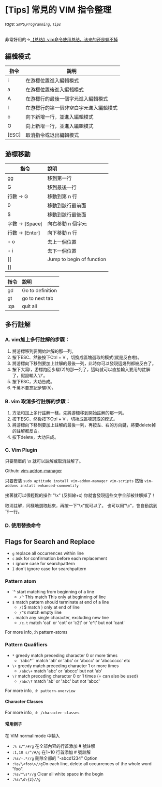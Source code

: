 # [Tips] 常見的 VIM 指令整理

###### tags: `SNPS`,`Programming`, `Tips`

非常好用的->[【总结】vim命令使用总结，该来的还是躲不掉](https://zhuanlan.zhihu.com/p/607513080)

## 編輯模式

 | 指令  | 說明                                   |
 | ----- | -------------------------------------- |
 | i     | 在游標位置進入編輯模式                 |
 | a     | 在游標位置後進入編輯模式               |
 | A     | 在游標行的最後一個字元進入編輯模式     |
 | I     | 在游標行的第一個非空白字元進入編輯模式 |
 | o     | 向下新增一行，並進入編輯模式           |
 | O     | 向上新增一行，並進入編輯模式           |
 | [ESC] | 取消指令或退出編輯模式                 |

## 游標移動

| 指令           | 說明              |
| -------------- |:----------------- |
| gg             | 移到第一行        |
| G              | 移到最後一行      |
| 行數 → G       | 移動到第 n 行     |
| 0              | 移動到該行最前面  |
| $              | 移動到該行最後面  |
| 字數 → [Space] | 向右移動 n 個字元 |
| 行數 → [Enter] | 向下移動 n 行     |
| <ctrl> + o     | 去上一個位置      |
| <ctrl> + i     | 去下一個位置      |
| [[             | Jump to begin of function |
| ]]             |                   | 

| 指令 | 說明             |
| ---- |:---------------- |
| gd   | Go to definition |
| gt   | go to next tab   |
|:qa   | quit all         |


## 多行註解

### A. vim加上多行註解的步驟：

1. 將游標移到要開始註解的那一列。
2. 按下ESC、然後按下Ctrl + V ，切換成區塊選取的模式(就是反白啦)。
3. 將游標向下移到要加上註解的最後一列，此時你可以發現這幾列都被反白了。
4. 按下大寫I，游標跑回步驟(2)的那一列了，這時就可以直接輸入要用的註解了，假設輸入'//'。
5. 按下ESC，大功告成。
6. 千萬不要忘記步驟(5)。

### B. vim 取消多行註解的步驟：

1. 方法和加上多行註解一樣，先將游標移到開始註解的那一列。
2. 按下ESC、然後按下Ctrl + V ，切換成區塊選取的模式。
3. 將游標向下移到要加上註解的最後一列，再按左、右的方向鍵，將要delete掉的註解都反白。
4. 按下delete，大功告成。

### C. Vim Plugin

只要簡單的 \x 就可以註解或取消註解了。

Github: [vim-addon-manager ](https://github.com/MarcWeber/vim-addon-manager)

只要安裝
`sudo aptitude install vim-addon-manager vim-scripts`
然後
`vim-addons install enhanced-commentify`  
  
接著就可以很輕鬆的操作
"\x" (反斜線+x)
你就會發現這些文字全部被註解掉了！

取消註解，同樣地選取起來，再按一下"\x"就可以了。
也可以用"\c"，會自動跳到下一行。

### D. 使用替換命令

## Flags for Search and Replace

* `g` replace all occurrences within line
* `c` ask for confirmation before each replacement
* `i` ignore case for searchpattern
* `I` don't ignore case for searchpattern

### Pattern atom

* `^ start matching from beginning of a line
  * `/^` This match This only at beginning of line
* `$` match pattern should terminate at end of a line
  * `/)`$ match ) only at end of line
  * `/^$` match empty line
* `.` match any single character, excluding new line
  * `/c.t` match 'cat' or 'cot' or 'c2t' or 'c^t' but not 'cant'

For more info, :h pattern-atoms

### Pattern Qualifiers

* `*` greedy match preceding character 0 or more times
  * `/abc*`` match 'ab' or 'abc' or 'abccc' or 'abcccccc' etc
* `\+` greedy match preceding character 1 or more times
  * `/abc\+` match 'abc' or 'abccc' but not 'ab'
* `\?` match preceding character 0 or 1 times (\= can also be used)
  * `/abc\?` match 'ab' or 'abc' but not 'abcc'

For more info, `:h pattern-overview`

#### Character Classes

For more info, `:h /character-classes`

#### 常用例子

在 VIM normal mode 中輸入

* `:% s/^/#/g`   在全部內容的行首添加 # 號註解 
* `:1,10 s/^/#/g`   在1~10 行首添加 # 號註解
* `:%s/-.*//g` 刪除全部的 "-abcd1234" Option
* `:%s/\<foo\>//g`On each line, delete all occurrences of the whole word "foo".
* `:%s/^\s*//g` Clear all white space in the begin
* `:%s/\d\{2}//g`
